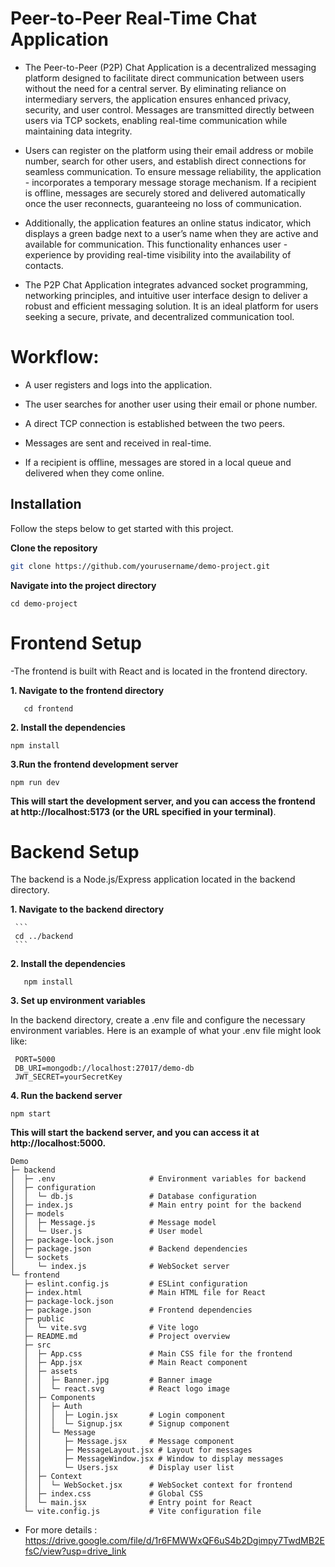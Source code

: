 # Peer-to-Peer Real-Time Chat Application

- The Peer-to-Peer (P2P) Chat Application is a decentralized messaging platform designed to facilitate direct communication between users without the need for a central server. By eliminating reliance on 
   intermediary servers, the application ensures enhanced privacy, security, and user control. Messages are transmitted directly between users via TCP sockets, enabling real-time communication while maintaining        data integrity.

- Users can register on the platform using their email address or mobile number, search for other users, and establish direct connections for seamless communication. To ensure message reliability, the application -   incorporates a temporary message storage mechanism. If a recipient is offline, messages are securely stored and delivered automatically once the user reconnects, guaranteeing no loss of communication.

- Additionally, the application features an online status indicator, which displays a green badge next to a user’s name when they are active and available for communication. This functionality enhances user -         experience by providing real-time visibility into the availability of contacts.

- The P2P Chat Application integrates advanced socket programming, networking principles, and intuitive user interface design to deliver a robust and efficient messaging solution. It is an ideal platform for users    seeking a secure, private, and decentralized communication tool.

# Workflow:

- A user registers and logs into the application.

- The user searches for another user using their email or phone number.

- A direct TCP connection is established between the two peers.

- Messages are sent and received in real-time.

- If a recipient is offline, messages are stored in a local queue and delivered when they come online.

## Installation

Follow the steps below to get started with this project.

**Clone the repository**

```bash
git clone https://github.com/yourusername/demo-project.git
```
**Navigate into the project directory**
```
cd demo-project
```
# Frontend Setup

-The frontend is built with React and is located in the frontend directory.

 **1. Navigate to the frontend directory**
   ```
      cd frontend
   ```


 **2. Install the dependencies**
   ```
   npm install
   ```


**3.Run the frontend development server**
   ```
   npm run dev
```

**This will start the development server, and you can access the frontend at http://localhost:5173 (or the URL specified in your terminal)**.


# Backend Setup

The backend is a Node.js/Express application located in the backend directory.<br>


**1. Navigate to the backend directory**

     ```
     cd ../backend
     ```
     
**2. Install the dependencies**
   ```
      npm install
   ```

**3. Set up environment variables**
    
In the backend directory, create a .env file and configure the necessary environment variables. Here is an example of what your .env file might look like:
  ```
   PORT=5000
   DB_URI=mongodb://localhost:27017/demo-db
   JWT_SECRET=yourSecretKey
  ```

  
 **4. Run the backend server**
   ```
   npm start
   ````

**This will start the backend server, and you can access it at http://localhost:5000.**

```
Demo
├─ backend
│  ├─ .env                     # Environment variables for backend
│  ├─ configuration
│  │  └─ db.js                 # Database configuration
│  ├─ index.js                 # Main entry point for the backend
│  ├─ models
│  │  ├─ Message.js            # Message model
│  │  └─ User.js               # User model
│  ├─ package-lock.json
│  ├─ package.json             # Backend dependencies
│  └─ sockets
│     └─ index.js              # WebSocket server
└─ frontend
   ├─ eslint.config.js         # ESLint configuration
   ├─ index.html               # Main HTML file for React
   ├─ package-lock.json
   ├─ package.json             # Frontend dependencies
   ├─ public
   │  └─ vite.svg              # Vite logo
   ├─ README.md                # Project overview
   ├─ src
   │  ├─ App.css               # Main CSS file for the frontend
   │  ├─ App.jsx               # Main React component
   │  ├─ assets
   │  │  ├─ Banner.jpg         # Banner image
   │  │  └─ react.svg          # React logo image
   │  ├─ Components
   │  │  ├─ Auth
   │  │  │  ├─ Login.jsx       # Login component
   │  │  │  └─ Signup.jsx      # Signup component
   │  │  └─ Message
   │  │     ├─ Message.jsx     # Message component
   │  │     ├─ MessageLayout.jsx # Layout for messages
   │  │     ├─ MessageWindow.jsx # Window to display messages
   │  │     └─ Users.jsx       # Display user list
   │  ├─ Context
   │  │  └─ WebSocket.jsx      # WebSocket context for frontend
   │  ├─ index.css             # Global CSS
   │  └─ main.jsx              # Entry point for React
   └─ vite.config.js           # Vite configuration file
```

- For more details : https://drive.google.com/file/d/1r6FMWWxQF6uS4b2Dgimpy7TwdMB2EfsC/view?usp=drive_link
